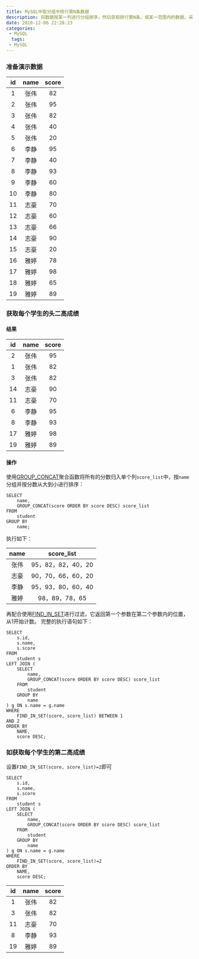 ```yaml
---
title: MySQL中取分组中排行第N条数据
description: 将数据按某一列进行分组排序，然后获取排行第N条，或某一范围内的数据，采用了GROUP_CONCAT和FIND_IN_SET函数
date: 2018-12-06 22:28:23
categories:
 - MySQL  
  tags:
 - MySQL
---
```

### 准备演示数据  

id | name | score  
:-: | :-: | :-:   
1 | 张伟 | 82  
2 | 张伟 | 95  
3 | 张伟 | 82  
4 | 张伟 | 40  
5 | 张伟 | 20  
6 | 李静 | 95  
7 | 李静 | 40  
8 | 李静 | 93  
9 | 李静 | 60  
10 | 李静 | 80  
11 | 志豪 | 70  
12 | 志豪 | 60  
13 | 志豪 | 66  
14 | 志豪 | 90  
15 | 志豪 | 20  
16 | 雅婷 | 78  
17 | 雅婷 | 98  
18 | 雅婷 | 65  
19 | 雅婷 | 89  

### 获取每个学生的头二高成绩  
#### 结果  
id | name | score  
:-: | :-: | :-:   
2 | 张伟 | 95  
1 | 张伟 | 82  
3 | 张伟 | 82  
14 | 志豪 | 90  
11 | 志豪 | 70  
6 | 李静 | 95  
8 | 李静 | 93  
17 | 雅婷 | 98  
19 | 雅婷 | 89  
#### 操作

使用[GROUP_CONCAT](http://dev.mysql.com/doc/refman/5.0/en/group-by-functions.html#function_group-concat)聚合函数将所有的分数归入单个列```score_list```中，按```name```分组并按分数从大到小进行排序：  

```mysql  
SELECT
	name,
	GROUP_CONCAT(score ORDER BY score DESC) score_list
FROM
	student
GROUP BY
	name;
```

执行如下：  

name | score_list  
:-: | :-:   
张伟 | 95，82，82，40，20  
志豪 | 90，70，66，60，20 
李静 | 95，93，80，60，40 
雅婷 | 98，89，78，65 

再配合使用[FIND_IN_SET](http://dev.mysql.com/doc/refman/5.0/en/string-functions.html#function_find-in-set)进行过滤，它返回第一个参数在第二个参数内的位置，从1开始计数。
完整的执行语句如下：  
```mysql  
SELECT
	s.id,
	s.name,
	s.score
FROM
	student s
LEFT JOIN (
	SELECT
		name,
		GROUP_CONCAT(score ORDER BY score DESC) score_list
	FROM
		student
	GROUP BY
		name
) g ON s.name = g.name
WHERE
	FIND_IN_SET(score, score_list) BETWEEN 1
AND 2
ORDER BY
	NAME,
	score DESC;
```

### 如获取每个学生的第二高成绩  
设置```FIND_IN_SET(score, score_list)=2```即可  
```mysql  
SELECT
	s.id,
	s.name,
	s.score
FROM
	student s
LEFT JOIN (
	SELECT
		name,
		GROUP_CONCAT(score ORDER BY score DESC) score_list
	FROM
		student
	GROUP BY
		name
) g ON s.name = g.name
WHERE
	FIND_IN_SET(score, score_list)=2
ORDER BY
	NAME,
	score DESC;  
```  

id | name | score  
:-: | :-: | :-:   
1 | 张伟 | 82  
3 | 张伟 | 82  
11 | 志豪 | 70  
8 | 李静 | 93  
19 | 雅婷 | 89  

